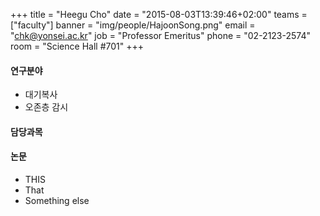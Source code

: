 +++
title = "Heegu Cho"
date = "2015-08-03T13:39:46+02:00"
teams = ["faculty"]
banner = "img/people/HajoonSong.png"
email = "chk@yonsei.ac.kr"
job = "Professor Emeritus"
phone = "02-2123-2574"
room = "Science Hall #701"
+++

#### 연구분야
+ 대기복사
+ 오존층 감시

#### 담당과목

#### 논문
+ THIS
+ That
+ Something else



